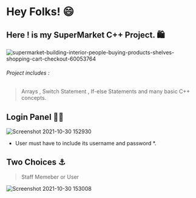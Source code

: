# Hey Folks! 😄
## Here ! is my SuperMarket C++ Project. 🛍️

![supermarket-building-interior-people-buying-products-shelves-shopping-cart-checkout-60053764](https://user-images.githubusercontent.com/90207282/139529549-425194e5-de72-4de7-b1c7-f0f9a14e433e.jpg)

###### Project includes :
> Arrays , Switch Statement , If-else Statements and many basic C++ concepts.

## Login Panel 👨‍💻

![Screenshot 2021-10-30 152930](https://user-images.githubusercontent.com/90207282/139529632-62a0b97a-03e6-4374-beb7-c6e4c8dd2efe.png)

* User must have to include its username and password *.


## Two Choices ⚓
> Staff Memeber or User

![Screenshot 2021-10-30 153008](https://user-images.githubusercontent.com/90207282/139529643-ede53b25-fcea-493e-aec9-84d1ea2e71c3.png)



